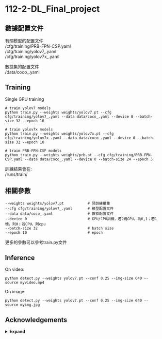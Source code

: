 # 112-2-DL_Final_project

## 數據配置文件
  
有關模型的配置文件  
/cfg/training/PRB-FPN-CSP.yaml  
/cfg/training/yolov7_.yaml  
/cfg/training/yolov7x_.yaml  
  
數據集的配置文件  
/data/coco_.yaml  
  
  
## Training
Single GPU training  
  
``` shell
# train yolov7 models
python train.py --weights weights/yolov7.pt --cfg cfg/training/yolov7_.yaml --data data/coco_.yaml --device 0 --batch-size 32 --epoch 10

# train yolov7x models
python train.py --weights weights/yolov7x.pt --cfg cfg/training/yolov7x_.yaml --data data/coco_.yaml --device 0 --batch-size 32 --epoch 10

# train PRB-FPN-CSP models
python train.py --weights weights/prb.pt --cfg cfg/training/PRB-FPN-CSP.yaml --data data/coco_.yaml --device 0 --batch-size 24 --epoch 5
```

訓練結果會在:  
/runs/train/

## 相關參數

``` shell
--weights weights/yolov7.pt           # 預訓練權重
--cfg cfg/training/yolov7_.yaml       # 模型配置文件
--data data/coco_.yaml                # 數據配置文件
--device 0                            # GPU/CPU訓練，若2塊GPU，為0,1；若1塊，則0；若CPU，則cpu
--batch-size 32                       # batch size
--epoch 10                            # epoch 
```
更多的參數可以參考train.py文件



## Inference

On video:
``` shell
python detect.py --weights yolov7.pt --conf 0.25 --img-size 640 --source myvideo.mp4
```

On image:
``` shell
python detect.py --weights yolov7.pt --conf 0.25 --img-size 640 --source myimg.jpg
```



## Acknowledgements

<details><summary> <b>Expand</b> </summary>

* [https://github.com/AlexeyAB/darknet](https://github.com/AlexeyAB/darknet)
* [https://github.com/WongKinYiu/yolor](https://github.com/WongKinYiu/yolor)
* [https://github.com/WongKinYiu/PyTorch_YOLOv4](https://github.com/WongKinYiu/PyTorch_YOLOv4)
* [https://github.com/WongKinYiu/ScaledYOLOv4](https://github.com/WongKinYiu/ScaledYOLOv4)
* [https://github.com/Megvii-BaseDetection/YOLOX](https://github.com/Megvii-BaseDetection/YOLOX)
* [https://github.com/ultralytics/yolov3](https://github.com/ultralytics/yolov3)
* [https://github.com/ultralytics/yolov5](https://github.com/ultralytics/yolov5)
* [https://github.com/DingXiaoH/RepVGG](https://github.com/DingXiaoH/RepVGG)
* [https://github.com/JUGGHM/OREPA_CVPR2022](https://github.com/JUGGHM/OREPA_CVPR2022)
* [https://github.com/TexasInstruments/edgeai-yolov5/tree/yolo-pose](https://github.com/TexasInstruments/edgeai-yolov5/tree/yolo-pose)

</details>
